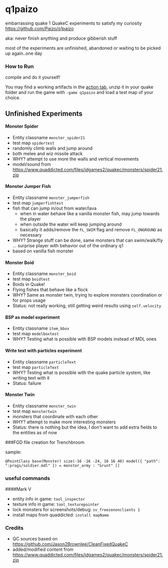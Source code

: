 # q1paizo

embarrassing quake 1 QuakeC experiments to satisfy my curiosity
https://github.com/Paizo/q1paizo

aka: never finish anything and produce gibberish stuff

most of the experiments are unfinished, abandoned or waiting to be picked up again..one day

### How to Run
compile and do it yourself!

You may find a working artifacts in the [action tab](https://github.com/Paizo/q1paizo/actions), 
unzip it in your quake folder and run the game with `-game q1paizo` and load a test map of your choice.

## Unfinished Experiments

#### Monster Spider 
 - Entity classname `monster_spider21`
 - test map `spidertest`
 - randomly climb walls and jump around
 - both melee and wiz missile attack
 - WHY? attempt to use more the walls and vertical movements
 - model/sound from https://www.quaddicted.com/files/idgames2/quakec/monsters/spider21.zip 

#### Monster Jumper Fish
- Entity classname `monster_jumperfish`
- test map `jumperfishtest`
- fish that can jump in/out from water/lava
  - when in water behave like a vanilla monster fish, may jump towards the player
  - when outside the water will keep jumping around
  - basically it adds/remove the `FL_SWIM` flag and remove `FL_ONGROUND` as necessary
- WHY? Strange stuff can be done, same monsters that can swim/walk/fly ... surprise player with behavior out of the ordinary q1
- based on vanilla fish monster

#### Monster Boid
- Entity classname `monster_boid`
- test map `boidtest`
- Boids in Quake!
- Flying fishes that behave like a flock
- WHY? Same as monster twin, trying to explore monsters coordination or for props usage
- Status: not really working, still getting weird results using `self.velocity`

#### BSP as model experiment
- Entity classname `item_bbox`
- test map `modelboxtest`
- WHY? Testing what is possible with BSP models instead of MDL ones

#### Write text with particles experiment
- Entity classname `particleText`
- test map `particleText`
- WHY? Testing what is possible with the quake particle system, like writing text with it
- Status: failure

#### Monster Twin
- Entity classname `monster_twin`
- test map `monstertwin`
- monsters that coordinate with each other
- WHY? attempt to make more interesting monsters
- Status: there is nothing but the idea, I don't want to add extra fields to the entities as of now


###FGD file creation for Trenchbroom

sample:

    @PointClass base(Monster) size(-16 -16 -24, 16 16 40) model({ "path": ":progs/soldier.mdl" }) = monster_army : "Grunt" []

### useful commands
####Mark V

 - entity info in game: `tool_inspector`
 - texture info in game: `tool_texturepointer`
 - lock monsters for screenshots/debug: `sv_freezenonclients 1`
 - install maps from quaddicted: `install mapName`

### Credits

 - QC sources based on https://github.com/Jason2Brownlee/CleanFixedQuakeC
 - added/modified content from https://www.quaddicted.com/files/idgames2/quakec/monsters/spider21.zip